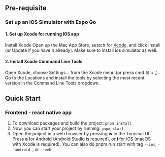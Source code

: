 ## Pre-requisite

### Set up an iOS Simulator with Expo Go

#### 1. Set up Xcode for running IOS app

Install Xcode
Open up the Mac App Store, search for [Xcode](https://apps.apple.com/us/app/xcode/id497799835), and click Install (or Update if you have it already). Make sure to install ios simulator as well.

#### 2. Install Xcode Command Line Tools

Open Xcode, choose Settings... from the Xcode menu (or press cmd ⌘ + ,). Go to the Locations and install the tools by selecting the most recent version in the Command Line Tools dropdown.

## Quick Start

### Frontend - react native app

1. To download packages and build the project: `pnpm install`
2. Now, you can start your project by running: `pnpm start`
3. Open the project in a web browser by pressing **w** in the Terminal UI. Press **a** for Android (Android Studio is required), or **i** for iOS (macOS with Xcode is required).
   You can also do pnpm run start with tag `--ios`, `--android `, or `--web`
